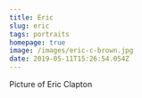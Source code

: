 ```yaml
---
title: Eric
slug: eric
tags: portraits
homepage: true
image: /images/eric-c-brown.jpg
date: 2019-05-11T15:26:54.054Z
---
```

Picture of Eric Clapton
